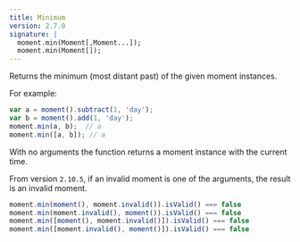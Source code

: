 ```yaml
---
title: Minimum
version: 2.7.0
signature: |
  moment.min(Moment[,Moment...]);
  moment.min(Moment[]);
---
```


Returns the minimum (most distant past) of the given moment instances.

For example:
```javascript
var a = moment().subtract(1, 'day');
var b = moment().add(1, 'day');
moment.min(a, b);  // a
moment.min([a, b]); // a
```

With no arguments the function returns a moment instance with the current time.

From version `2.10.5`, if an invalid moment is one of the arguments, the result
is an invalid moment.

```javascript
moment.min(moment(), moment.invalid()).isValid() === false
moment.min(moment.invalid(), moment()).isValid() === false
moment.min([moment(), moment.invalid()]).isValid() === false
moment.min([moment.invalid(), moment()]).isValid() === false
```
